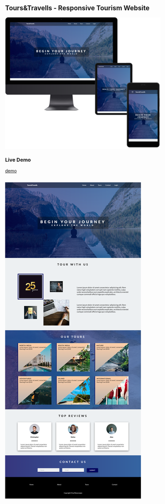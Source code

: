 ## Tours&Travells - Responsive Tourism Website

![](img/device-mockup.png)

### Live Demo

[demo](https://responsive-tourism-website.netlify.app/)

##

![](img/full-screenshot.png)
